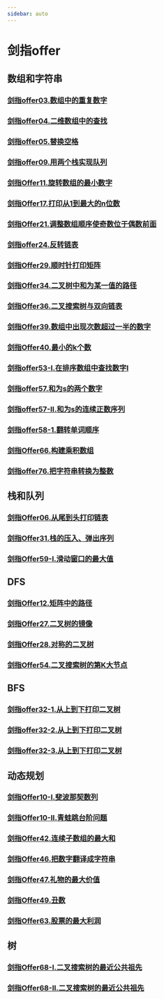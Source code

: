 ```yaml
---
sidebar: auto
---
```


# 剑指offer

## 数组和字符串
### [剑指offer03.数组中的重复数字](./剑指offer03.数组中的重复数字.md)
### [剑指offer04.二维数组中的查找](./剑指offer04.二维数组中的查找.md)
### [剑指offer05.替换空格](./剑指offer05.替换空格.md)
### [剑指offer09.用两个栈实现队列](./剑指offer09.用两个栈实现队列.md)
### [剑指Offer11.旋转数组的最小数字](./剑指Offer11.旋转数组的最小数字.md)
### [剑指Offer17.打印从1到最大的n位数](./剑指Offer17.打印从1到最大的n位数.md)
### [剑指Offer21.调整数组顺序使奇数位于偶数前面](./剑指Offer21.调整数组顺序使奇数位于偶数前面.md)
### [剑指offer24.反转链表](./剑指offer24.翻转链表.md)
### [剑指Offer29.顺时针打印矩阵](./剑指Offer29.顺时针打印矩阵.md)
### [剑指Offer34.二叉树中和为某一值的路径](./剑指Offer34.二叉树中和为某一值的路径.md)
### [剑指Offer36.二叉搜索树与双向链表](./剑指Offer36.二叉搜索树与双向链表.md)
### [剑指Offer39.数组中出现次数超过一半的数字](./剑指Offer39.数组中出现次数超过一半的数字.md)
### [剑指Offer40.最小的k个数](./剑指Offer40.最小的k个数.md)
### [剑指offer53-I.在排序数组中查找数字I](./剑指offer53-I.在排序数组中查找数字I.md)
### [剑指offer57.和为s的两个数字](./剑指offer57.和为s的两个数字.md)
### [剑指offer57-II.和为s的连续正数序列](./剑指offer57-II.和为s的连续正数序列.md)
### [剑指offer58-1.翻转单词顺序](./剑指offer58-1.翻转字符串.md)
### [剑指Offer66.构建乘积数组](./剑指Offer66.构建乘积数组.md)
### [剑指offer76.把字符串转换为整数](./剑指offer76.把字符串转换为整数.md)

## 栈和队列
### [剑指Offer06.从尾到头打印链表](./剑指Offer06.从尾到头打印链表.md)
### [剑指Offer31.栈的压入、弹出序列](./剑指Offer31.栈的压入、弹出序列.md)
### [剑指Offer59-I.滑动窗口的最大值](./剑指Offer59-I.滑动窗口的最大值.md)


## DFS
### [剑指Offer12.矩阵中的路径](./剑指Offer12.矩阵中的路径.md)
### [剑指Offer27.二叉树的镜像](./剑指Offer27.二叉树的镜像.md)
### [剑指Offer28.对称的二叉树](./剑指Offer28.对称的二叉树.md)
### [剑指Offer54.二叉搜索树的第K大节点](./剑指Offer54.二叉搜索树的第K大节点.md)

## BFS
### [剑指offer32-1.从上到下打印二叉树](./剑指offer32-1.从上到下打印二叉树.md)
### [剑指offer32-2.从上到下打印二叉树](./剑指offer32-2.从上到下打印二叉树.md)
### [剑指offer32-3.从上到下打印二叉树](./剑指offer32-3.从上到下打印二叉树.md)

## 动态规划
### [剑指Offer10-I.斐波那契数列](./剑指Offer10-I.斐波那契数列.md)
### [剑指Offer10-II.青蛙跳台阶问题](./剑指Offer10-II.青蛙跳台阶问题.md)
### [剑指Offer42.连续子数组的最大和](./剑指Offer42.连续子数组的最大和.md)
### [剑指Offer46.把数字翻译成字符串](./剑指Offer46.把数字翻译成字符串.md)
### [剑指Offer47.礼物的最大价值](./剑指Offer47.礼物的最大价值.md)
### [剑指Offer49.丑数](./剑指Offer49.丑数.md)
### [剑指Offer63.股票的最大利润](./剑指Offer63.股票的最大利润.md)

## 树
### [剑指Offer68-I.二叉搜索树的最近公共祖先](./剑指Offer68-I.二叉搜索树的最近公共祖先.md)
### [剑指Offer68-II.二叉搜索树的最近公共祖先](./剑指Offer68-II.二叉搜索树的最近公共祖先.md)


